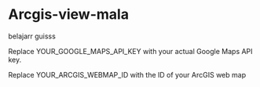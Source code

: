 # Arcgis-view-mala
belajarr guisss

Replace YOUR_GOOGLE_MAPS_API_KEY with your actual Google Maps API key.

Replace YOUR_ARCGIS_WEBMAP_ID with the ID of your ArcGIS web map